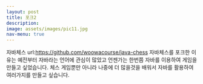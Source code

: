 ```yaml
---
layout: post
title: 포크2
description: 
image: assets/images/pic11.jpg
nav-menu: true
---
```


자바체스 url:https://github.com/woowacourse/java-chess
자바체스를 포크한 이유는 예전부터 자바라는 언어에 관심이 많았고 언젠가는 한번쯤 자바를 이용하여 게임을 만들고 싶었습니다. 체스 게임뿐만 아니라 나중에 더 많을것을 배워서 자바를 활용하여 여러가지를 만들고 싶습니다.
